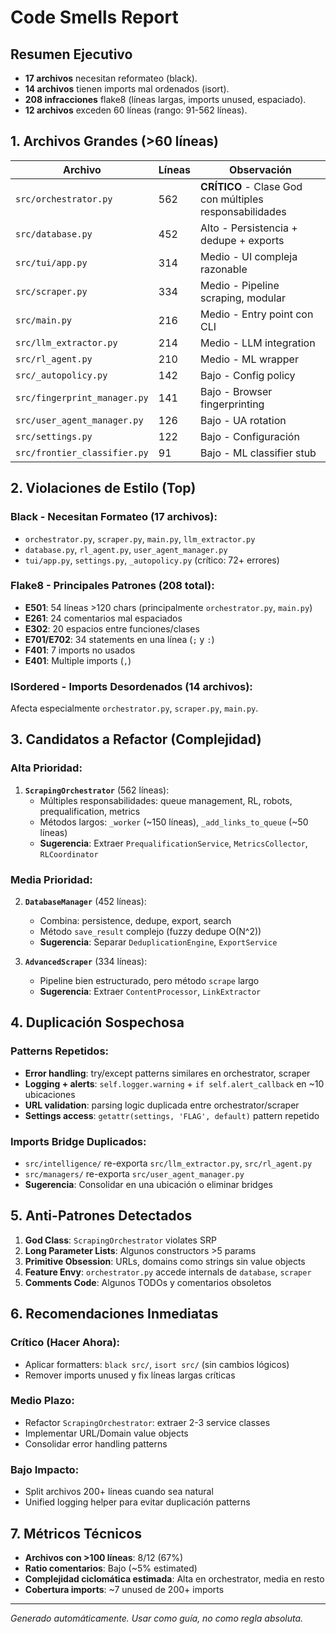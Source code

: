 # Code Smells Report

## Resumen Ejecutivo
- **17 archivos** necesitan reformateo (black).
- **14 archivos** tienen imports mal ordenados (isort).  
- **208 infracciones** flake8 (líneas largas, imports unused, espaciado).
- **12 archivos** exceden 60 líneas (rango: 91-562 líneas).

## 1. Archivos Grandes (>60 líneas)

| Archivo | Líneas | Observación |
|---------|---------|-------------|
| `src/orchestrator.py` | 562 | **CRÍTICO** - Clase God con múltiples responsabilidades |
| `src/database.py` | 452 | Alto - Persistencia + dedupe + exports |
| `src/tui/app.py` | 314 | Medio - UI compleja razonable |
| `src/scraper.py` | 334 | Medio - Pipeline scraping, modular |
| `src/main.py` | 216 | Medio - Entry point con CLI |
| `src/llm_extractor.py` | 214 | Medio - LLM integration |
| `src/rl_agent.py` | 210 | Medio - ML wrapper |
| `src/_autopolicy.py` | 142 | Bajo - Config policy |
| `src/fingerprint_manager.py` | 141 | Bajo - Browser fingerprinting |
| `src/user_agent_manager.py` | 126 | Bajo - UA rotation |
| `src/settings.py` | 122 | Bajo - Configuración |
| `src/frontier_classifier.py` | 91 | Bajo - ML classifier stub |

## 2. Violaciones de Estilo (Top)

### Black - Necesitan Formateo (17 archivos):
- `orchestrator.py`, `scraper.py`, `main.py`, `llm_extractor.py`
- `database.py`, `rl_agent.py`, `user_agent_manager.py`
- `tui/app.py`, `settings.py`, `_autopolicy.py` (crítico: 72+ errores)

### Flake8 - Principales Patrones (208 total):
- **E501**: 54 líneas >120 chars (principalmente `orchestrator.py`, `main.py`)
- **E261**: 24 comentarios mal espaciados  
- **E302**: 20 espacios entre funciones/clases
- **E701/E702**: 34 statements en una línea (`;` y `:`)
- **F401**: 7 imports no usados
- **E401**: Multiple imports (`,`)

### ISordered - Imports Desordenados (14 archivos):
Afecta especialmente `orchestrator.py`, `scraper.py`, `main.py`.

## 3. Candidatos a Refactor (Complejidad)

### Alta Prioridad:
1. **`ScrapingOrchestrator`** (562 líneas):
   - Múltiples responsabilidades: queue management, RL, robots, prequalification, metrics
   - Métodos largos: `_worker` (~150 líneas), `_add_links_to_queue` (~50 líneas)
   - **Sugerencia**: Extraer `PrequalificationService`, `MetricsCollector`, `RLCoordinator`

### Media Prioridad:
2. **`DatabaseManager`** (452 líneas):
   - Combina: persistence, dedupe, export, search
   - Método `save_result` complejo (fuzzy dedupe O(N^2))
   - **Sugerencia**: Separar `DeduplicationEngine`, `ExportService`

3. **`AdvancedScraper`** (334 líneas):
   - Pipeline bien estructurado, pero método `scrape` largo
   - **Sugerencia**: Extraer `ContentProcessor`, `LinkExtractor`

## 4. Duplicación Sospechosa

### Patterns Repetidos:
- **Error handling**: try/except patterns similares en orchestrator, scraper
- **Logging + alerts**: `self.logger.warning` + `if self.alert_callback` en ~10 ubicaciones
- **URL validation**: parsing logic duplicada entre orchestrator/scraper  
- **Settings access**: `getattr(settings, 'FLAG', default)` pattern repetido

### Imports Bridge Duplicados:
- `src/intelligence/` re-exporta `src/llm_extractor.py`, `src/rl_agent.py`
- `src/managers/` re-exporta `src/user_agent_manager.py`
- **Sugerencia**: Consolidar en una ubicación o eliminar bridges

## 5. Anti-Patrones Detectados

1. **God Class**: `ScrapingOrchestrator` violates SRP
2. **Long Parameter Lists**: Algunos constructors >5 params
3. **Primitive Obsession**: URLs, domains como strings sin value objects
4. **Feature Envy**: `orchestrator.py` accede internals de `database`, `scraper`
5. **Comments Code**: Algunos TODOs y comentarios obsoletos

## 6. Recomendaciones Inmediatas

### Crítico (Hacer Ahora):
- Aplicar formatters: `black src/`, `isort src/` (sin cambios lógicos)
- Remover imports unused y fix líneas largas críticas

### Medio Plazo:
- Refactor `ScrapingOrchestrator`: extraer 2-3 service classes
- Implementar URL/Domain value objects
- Consolidar error handling patterns

### Bajo Impacto:
- Split archivos 200+ líneas cuando sea natural
- Unified logging helper para evitar duplicación patterns

## 7. Métricos Técnicos

- **Archivos con >100 líneas**: 8/12 (67%)
- **Ratio comentarios**: Bajo (~5% estimated)
- **Complejidad ciclomática estimada**: Alta en orchestrator, media en resto
- **Cobertura imports**: ~7 unused de 200+ imports

---
*Generado automáticamente. Usar como guía, no como regla absoluta.*